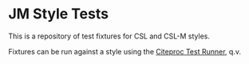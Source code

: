 # JM Style Tests

This is a repository of test fixtures for CSL and CSL-M styles.

Fixtures can be run against a style using the [Citeproc Test
Runner](https://www.npmjs.com/package/citeproc-test-runner), q.v.
